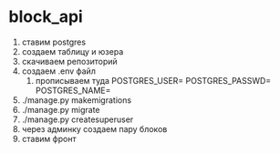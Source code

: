 # block_api

1. ставим postgres
2. создаем таблицу и юзера
3. скачиваем репозиторий
4. создаем .env файл 
   1. прописываем туда
        POSTGRES_USER=
        POSTGRES_PASSWD=
        POSTGRES_NAME=
5. ./manage.py makemigrations
6. ./manage.py migrate
7. ./manage.py createsuperuser
8. через админку создаем пару блоков
9. ставим фронт 